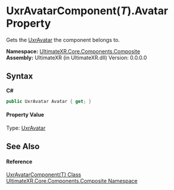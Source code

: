 # UxrAvatarComponent(*T*).Avatar Property 
 

Gets the <a href="T_UltimateXR_Avatar_UxrAvatar">UxrAvatar</a> the component belongs to.

**Namespace:**&nbsp;<a href="N_UltimateXR_Core_Components_Composite">UltimateXR.Core.Components.Composite</a><br />**Assembly:**&nbsp;UltimateXR (in UltimateXR.dll) Version: 0.0.0.0

## Syntax

**C#**<br />
``` C#
public UxrAvatar Avatar { get; }
```


#### Property Value
Type: <a href="T_UltimateXR_Avatar_UxrAvatar">UxrAvatar</a>

## See Also


#### Reference
<a href="T_UltimateXR_Core_Components_Composite_UxrAvatarComponent_1">UxrAvatarComponent(T) Class</a><br /><a href="N_UltimateXR_Core_Components_Composite">UltimateXR.Core.Components.Composite Namespace</a><br />